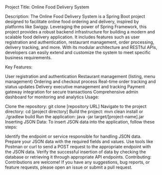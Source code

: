 Project Title: Online Food Delivery System

Description: The Online Food Delivery System is a Spring Boot project designed to facilitate online food ordering and delivery, inspired by platforms like Swiggy. Leveraging the power of Spring Framework, this project provides a robust backend infrastructure for building a modern and scalable food delivery application. It includes features such as user registration and authentication, restaurant management, order processing, delivery tracking, and more. With its modular architecture and RESTful APIs, developers can easily extend and customize the system to meet specific business requirements.

Key Features:

User registration and authentication Restaurant management (listing, menu management) Ordering and checkout process Real-time order tracking and status updates Delivery executive management and tracking Payment gateway integration for secure transactions Comprehensive admin dashboard for monitoring and analytics Usage:

Clone the repository: git clone [repository URL] Navigate to the project directory: cd [project directory] Build the project: mvn clean install or ./gradlew build Run the application: java -jar target/[project-name].jar Inserting JSON Data: To insert JSON data into the application, follow these steps:

Identify the endpoint or service responsible for handling JSON data. Prepare your JSON data with the required fields and values. Use tools like Postman or curl to send a POST request to the appropriate endpoint with the JSON data. Verify the successful insertion of data by checking the database or retrieving it through appropriate API endpoints. Contributing: Contributions are welcome! If you have any suggestions, bug reports, or feature requests, please open an issue or submit a pull request.

